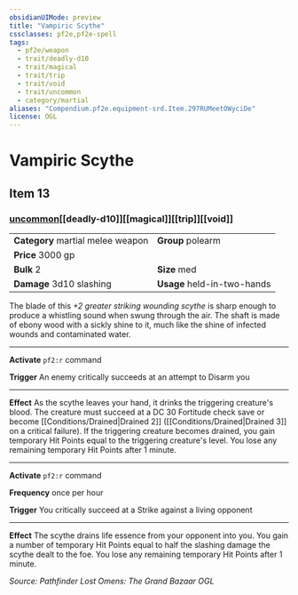 ```yaml
---
obsidianUIMode: preview
title: "Vampiric Scythe"
cssclasses: pf2e,pf2e-spell
tags:
  - pf2e/weapon
  - trait/deadly-d10
  - trait/magical
  - trait/trip
  - trait/void
  - trait/uncommon
  - category/martial
aliases: "Compendium.pf2e.equipment-srd.Item.297RUMeetOWyciDe"
license: OGL
---
```

# Vampiric Scythe
## Item 13
### [uncommon](uncommon "Uncommon Rarity Trait")[[deadly-d10]][[magical]][[trip]][[void]]

|  |  |
| -- | -- |
| **Category** martial melee weapon | **Group** polearm |
| **Price** 3000 gp |  |
| **Bulk** 2 | **Size** med |
| **Damage** 3d10 slashing  | **Usage** held-in-two-hands |



The blade of this _+2 greater striking wounding scythe_ is sharp enough to produce a whistling sound when swung through the air. The shaft is made of ebony wood with a sickly shine to it, much like the shine of infected wounds and contaminated water.

* * *

**Activate** `pf2:r` command

**Trigger** An enemy critically succeeds at an attempt to Disarm you

* * *

**Effect** As the scythe leaves your hand, it drinks the triggering creature's blood. The creature must succeed at a DC 30 Fortitude check save or become [[Conditions/Drained|Drained 2]] ([[Conditions/Drained|Drained 3]] on a critical failure). If the triggering creature becomes drained, you gain temporary Hit Points equal to the triggering creature's level. You lose any remaining temporary Hit Points after 1 minute.

* * *

**Activate** `pf2:r` command

**Frequency** once per hour

**Trigger** You critically succeed at a Strike against a living opponent

* * *

**Effect** The scythe drains life essence from your opponent into you. You gain a number of temporary Hit Points equal to half the slashing damage the scythe dealt to the foe. You lose any remaining temporary Hit Points after 1 minute.

*Source: Pathfinder Lost Omens: The Grand Bazaar*
*OGL*